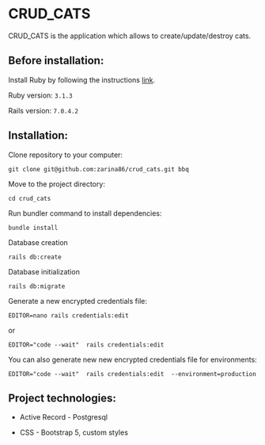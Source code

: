# CRUD_CATS

CRUD_CATS is the application which allows to create/update/destroy cats.

## Before installation:
Install Ruby by following the instructions [link](https://www.ruby-lang.org/en/documentation/installation/).

Ruby version:   ```3.1.3```

Rails version: ```7.0.4.2```

## Installation:

Clone repository to your computer:

    git clone git@github.com:zarina86/crud_cats.git bbq

Move to the project directory:

    cd crud_cats

Run bundler command to install dependencies:

    bundle install

Database creation

    rails db:create
  

Database initialization

    rails db:migrate


Generate a new encrypted credentials file: 

    EDITOR=nano rails credentials:edit 

or 

    EDITOR="code --wait"  rails credentials:edit 

You can also generate new  new encrypted credentials file for environments:

    EDITOR="code --wait"  rails credentials:edit  --environment=production
    
 ## Project technologies:
  
 * Active Record - Postgresql
 
 * CSS - Bootstrap 5, custom styles
 
 
 
 
